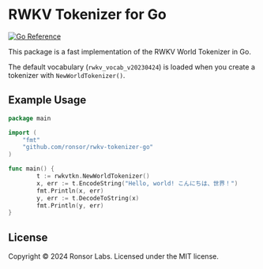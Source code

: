 # RWKV Tokenizer for Go

[![Go Reference](https://pkg.go.dev/badge/github.com/ronsor/rwkv-tokenizer-go.svg)](https://pkg.go.dev/github.com/ronsor/rwkv-tokenizer-go)

This package is a fast implementation of the RWKV World Tokenizer in Go.

The default vocabulary (`rwkv_vocab_v20230424`) is loaded when you create
a tokenizer with `NewWorldTokenizer()`.

## Example Usage

```go
package main

import (
	"fmt"
	"github.com/ronsor/rwkv-tokenizer-go"
)

func main() {
        t := rwkvtkn.NewWorldTokenizer()
        x, err := t.EncodeString("Hello, world! こんにちは、世界！")
        fmt.Println(x, err)
        y, err := t.DecodeToString(x)
        fmt.Println(y, err)
}
```

## License

Copyright © 2024 Ronsor Labs. Licensed under the MIT license.
